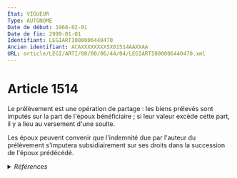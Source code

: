 ```yaml
---
État: VIGUEUR
Type: AUTONOME
Date de début: 1966-02-01
Date de fin: 2999-01-01
Identifiant: LEGIARTI000006440470
Ancien identifiant: ACAXXXXXXXX5X01514AAXXAA
URL: article/LEGI/ARTI/00/00/06/44/04/LEGIARTI000006440470.xml
---
```


<h1>Article 1514</h1>

Le prélèvement est une opération de partage : les biens prélevés sont imputés
sur la part de l'époux bénéficiaire ; si leur valeur excède cette part, il y a
lieu au versement d'une soulte.<br />

Les époux peuvent convenir que l'indemnité due par l'auteur du prélèvement
s'imputera subsidiairement sur ses droits dans la succession de l'époux
prédécédé.


<details>
  <summary><em>Références</em></summary>

  <h2>Textes faisant référence à l'article</h2>
  
  <ul>
    <li>
      <a href="https://legal.tricoteuses.fr//redirection/JORFTEXT000000503950?vers=git&vers=legifrance">Loi n°65-570 du 13 juillet 1965 PORTANT REFORME DES REGIMES MATRIMONIAUX</a> CODIFICATION cible
    </li>
  </ul>
  
  <h2>Références faites par l'article</h2>
  
  <ul>
    <li>
      1965-07-13 CODIFICATION source <a href="https://legal.tricoteuses.fr//redirection/JORFTEXT000000503950?vers=git&vers=legifrance">Loi n°65-570 du 13 juillet 1965 PORTANT REFORME DES REGIMES MATRIMONIAUX</a>
    </li>
  </ul>
</details>
